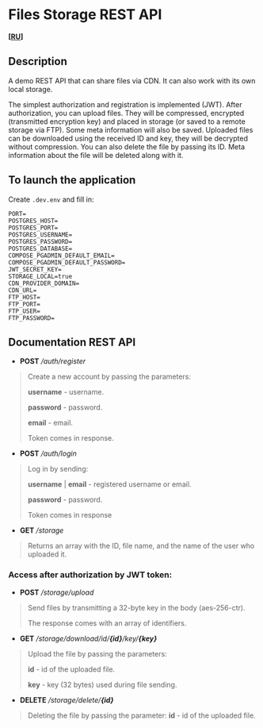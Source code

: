 # Files Storage REST API
**[[RU](https://github.com/Elaboro/Files-Storage-REST-API/blob/master/readme/README-RU.md)]**


## Description
A demo REST API that can share files via CDN. It can also work with its own local storage.

The simplest authorization and registration is implemented (JWT). After authorization, you can upload files. They will be compressed, encrypted (transmitted encryption key) and placed in storage (or saved to a remote storage via FTP). Some meta information will also be saved. Uploaded files can be downloaded using the received ID and key, they will be decrypted without compression.
You can also delete the file by passing its ID. Meta information about the file will be deleted along with it.

## To launch the application

Create `.dev.env` and fill in:
```
PORT=
POSTGRES_HOST=
POSTGRES_PORT=
POSTGRES_USERNAME=
POSTGRES_PASSWORD=
POSTGRES_DATABASE=
COMPOSE_PGADMIN_DEFAULT_EMAIL=
COMPOSE_PGADMIN_DEFAULT_PASSWORD=
JWT_SECRET_KEY=
STORAGE_LOCAL=true
CDN_PROVIDER_DOMAIN=
CDN_URL=
FTP_HOST=
FTP_PORT=
FTP_USER=
FTP_PASSWORD=
```


## Documentation REST API

- **POST** */auth/register*

>Create a new account by passing the parameters:
>
>**username** - username.
>
>**password** - password.
>
>**email** - email.
>
>Token comes in response.

- **POST** */auth/login*

>Log in by sending:
>
>**username** | **email** - registered username or email.
>
>**password** - password.
>
>Token comes in response

- **GET** */storage*

>Returns an array with the ID, file name, and the name of the user who uploaded it.

### Access after authorization by JWT token:

- **POST** */storage/upload*


>Send files by transmitting a 32-byte key in the body (aes-256-ctr).
>
>The response comes with an array of identifiers.

- **GET** */storage/download/id/**{id}**/key/**{key}***


>Upload the file by passing the parameters:
>
>**id** - id of the uploaded file.
>
>**key** - key (32 bytes) used during file sending.

- **DELETE** */storage/delete/**{id}***


>Deleting the file by passing the parameter:
>**id** - id of the uploaded file.
